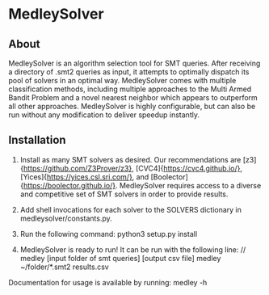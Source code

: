 # MedleySolver

## About
MedleySolver is an algorithm selection tool for SMT queries. After receiving a directory of .smt2 queries as input, it attempts to optimally dispatch its pool of solvers in an optimal way. MedleySolver comes with multiple classification methods, including multiple approaches to the Multi Armed Bandit Problem and a novel nearest neighbor which appears to outperform all other approaches. MedleySolver is highly configurable, but can also be run without any modification to deliver speedup instantly. 

## Installation

1. Install as many SMT solvers as desired. Our recommendations are [z3]{https://github.com/Z3Prover/z3}, [CVC4]{https://cvc4.github.io/}, [Yices]{https://yices.csl.sri.com/}, and [Boolector]{https://boolector.github.io/}. MedleySolver requires access to a diverse and competitive set of SMT solvers in order to provide results.

2. Add shell invocations for each solver to the SOLVERS dictionary in medleysolver/constants.py. 

3. Run the following command:
    python3 setup.py install

4. MedleySolver is ready to run! It can be run with the following line:
    // medley [input folder of smt queries] [output csv file]
    medley ~/folder/*.smt2 results.csv

Documentation for usage is available by running:
    medley -h

